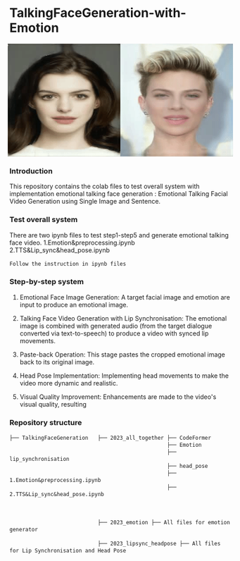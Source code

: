 # TalkingFaceGeneration-with-Emotion
<div style="display: flex; justify-content: center;">
  <img src='media/anne.gif' style="width: 150%;"/>
  <img src='media/scalett.gif' style="width: 150%;"/>
</div>

### Introduction
This repository contains the colab files to test overall system with implementation emotional talking face generation : Emotional Talking Facial Video Generation using Single Image and Sentence.
### Test overall system
There are two ipynb files to test step1-step5 and generate emotional talking face video.
1.Emotion&preprocessing.ipynb
2.TTS&Lip_sync&head_pose.ipynb
```bash
Follow the instruction in ipynb files
```
### Step-by-step system
1.	Emotional Face Image Generation: A target facial image and emotion are input to produce an emotional image. 

2.	Talking Face Video Generation with Lip Synchronisation: The emotional image is combined with generated audio (from the target dialogue converted via text-to-speech) to produce a video with synced lip movements. 

3.	Paste-back Operation: This stage pastes the cropped emotional image back to its original image.  

4.	Head Pose Implementation: Implementing head movements to make the video more dynamic and realistic. 

5.	Visual Quality Improvement: Enhancements are made to the video's visual quality, resulting
   
### Repository structure

```
├── TalkingFaceGeneration   ├── 2023_all_together ├── CodeFormer
                                                  ├── Emotion
                                                  ├── lip_synchronisation
                                                  ├── head_pose
                                                  ├── 1.Emotion&preprocessing.ipynb
                                                  ├── 2.TTS&Lip_sync&head_pose.ipynb



                            ├── 2023_emotion ├── All files for emotion generator 
                                             
                            ├── 2023_lipsync_headpose ├── All files for Lip Synchronisation and Head Pose


```
